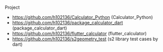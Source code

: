 Project
- https://github.com/h102136/Calculator_Python (Calculator_Python)
- https://github.com/h102136/package_calculator_dart (package_calculator_dart)
- https://github.com/h102136/flutter_calculator (flutter_calculator)
- https://github.com/h102136/s2geometry_test (s2 library test cases by dart)